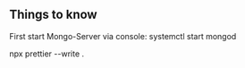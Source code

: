 ## Things to know

First start Mongo-Server via console:
systemctl start mongod

npx prettier --write .
